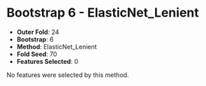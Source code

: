 # Bootstrap 6 - ElasticNet_Lenient

- **Outer Fold**: 24
- **Bootstrap**: 6
- **Method**: ElasticNet_Lenient
- **Fold Seed**: 70
- **Features Selected**: 0

No features were selected by this method.
